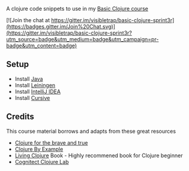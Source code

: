 A clojure code snippets to use in my [Basic Clojure course](http://www.eventbrite.com/e/basic-clojure-programming-tickets-17284933702)


[![Join the chat at https://gitter.im/visibletrap/basic-clojure-sprint3r](https://badges.gitter.im/Join%20Chat.svg)](https://gitter.im/visibletrap/basic-clojure-sprint3r?utm_source=badge&utm_medium=badge&utm_campaign=pr-badge&utm_content=badge)

## Setup
* Install
  [Java](http://www.oracle.com/technetwork/java/javase/downloads/jdk8-downloads-2133151.html)
* Install [Leiningen](http://leiningen.org)
* Install [IntelliJ IDEA](https://www.jetbrains.com/idea/download/)
* Install [Cursive](https://cursiveclojure.com/userguide/)

## Credits
This course material borrows and adapts from these great resources
* [Clojure for the brave and true](http://www.braveclojure.com)
* [Clojure By Example](http://kimh.github.io/clojure-by-example/)
* [Living Clojure](http://shop.oreilly.com/product/0636920034292.do) Book - Highly recommened book for Clojure beginner
* [Cognitect Clojure Lab](https://github.com/cognitect/clojure-lab)
